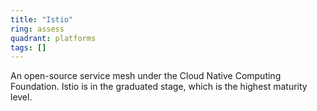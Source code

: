 ```yaml
---
title: "Istio"
ring: assess
quadrant: platforms
tags: []
---
```


An open-source service mesh under the Cloud Native Computing Foundation. Istio is in the graduated stage, which is the highest maturity level. 
